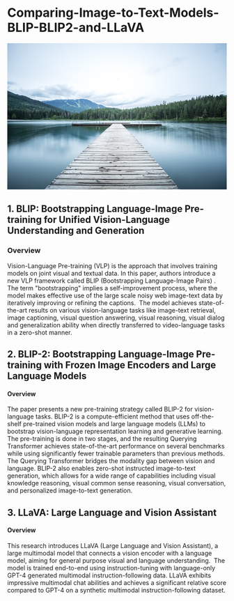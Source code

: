 # Comparing-Image-to-Text-Models-BLIP-BLIP2-and-LLaVA

![alt text][def]

[def]: reference_image.jpeg

## 1. BLIP: Bootstrapping Language-Image Pre-training for Unified Vision-Language Understanding and Generation
### Overview
Vision-Language Pre-training (VLP) is the approach that involves training models on joint visual and textual data. In this paper, authors introduce a new VLP framework called BLIP (Bootstrapping Language-Image Pairs) . The term "bootstrapping" implies a self-improvement process, where the model makes effective use of the large scale noisy web image-text data by iteratively improving or refining the captions. 
The model achieves state-of-the-art results on various vision-language tasks like image-text retrieval, image captioning, visual question answering, visual reasoning, visual dialog and generalization ability when directly transferred to video-language tasks in a zero-shot manner.



## 2. BLIP-2: Bootstrapping Language-Image Pre-training with Frozen Image Encoders and Large Language Models
#### Overview
The paper presents a new pre-training strategy called BLIP-2 for vision-language tasks. BLIP-2 is a compute-efficient method that uses off-the-shelf pre-trained vision models and large language models (LLMs) to bootstrap vision-language representation learning and generative learning. The pre-training is done in two stages, and the resulting Querying Transformer achieves state-of-the-art performance on several benchmarks while using significantly fewer trainable parameters than previous methods. The Querying Transformer bridges the modality gap between vision and language.
BLIP-2 also enables zero-shot instructed image-to-text generation, which allows for a wide range of capabilities including visual knowledge reasoning, visual common sense reasoning, visual conversation, and personalized image-to-text generation.

## 3. LLaVA: Large Language and Vision Assistant
#### Overview
This research introduces LLaVA (Large Language and Vision Assistant), a large multimodal model that connects a vision encoder with a language model, aiming for general purpose visual and language understanding. 
The model is trained end-to-end using instruction-tuning with language-only GPT-4 generated multimodal instruction-following data. LLaVA exhibits impressive multimodal chat abilities and achieves a significant relative score compared to GPT-4 on a synthetic multimodal instruction-following dataset.
